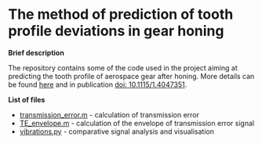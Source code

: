 # The method of prediction of tooth profile deviations in gear honing

<b>Brief description</b>

The repository contains some of the code used in the project aiming at predicting the tooth profile of aerospace gear after honing. More details can be found <a href="https://mbatsch.github.io/portfolio/honing.html">here</a> and in publication <a href="https://doi.org/10.1115/1.4047351">doi: 10.1115/1.4047351</a>.

<b>List of files</b>

<ul>
  <li><a href="https://github.com/mbatsch/gear_vibrations/blob/main/transmission_error.m">transmission_error.m</a> - calculation of transmission error</li>
  <li><a href="https://github.com/mbatsch/gear_vibrations/blob/main/TE_envelope.m">TE_envelope.m</a> - calculation of the envelope of transmission error signal</li>
  <li><a href="https://github.com/mbatsch/gear_vibrations/blob/main/vibrations.py">vibrations.py</a> - comparative signal analysis and visualisation</li>
</ul>

